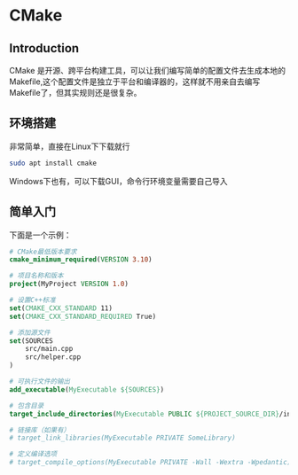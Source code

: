 # CMake

## Introduction

CMake 是开源、跨平台构建工具，可以让我们编写简单的配置文件去生成本地的Makefile,这个配置文件是独立于平台和编译器的，这样就不用亲自去编写Makefile了，但其实规则还是很复杂。

## 环境搭建

非常简单，直接在Linux下下载就行

``` bash
sudo apt install cmake
```

Windows下也有，可以下载GUI，命令行环境变量需要自己导入

## 简单入门

下面是一个示例：

``` CMake
# CMake最低版本要求
cmake_minimum_required(VERSION 3.10)

# 项目名称和版本
project(MyProject VERSION 1.0)

# 设置C++标准
set(CMAKE_CXX_STANDARD 11)
set(CMAKE_CXX_STANDARD_REQUIRED True)

# 添加源文件
set(SOURCES
    src/main.cpp
    src/helper.cpp
)

# 可执行文件的输出
add_executable(MyExecutable ${SOURCES})

# 包含目录
target_include_directories(MyExecutable PUBLIC ${PROJECT_SOURCE_DIR}/include)

# 链接库（如果有）
# target_link_libraries(MyExecutable PRIVATE SomeLibrary)

# 定义编译选项
# target_compile_options(MyExecutable PRIVATE -Wall -Wextra -Wpedantic)
```
